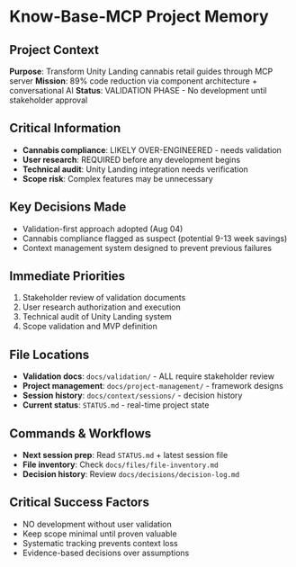 # Know-Base-MCP Project Memory

## Project Context
**Purpose**: Transform Unity Landing cannabis retail guides through MCP server
**Mission**: 89% code reduction via component architecture + conversational AI
**Status**: VALIDATION PHASE - No development until stakeholder approval

## Critical Information
- **Cannabis compliance**: LIKELY OVER-ENGINEERED - needs validation
- **User research**: REQUIRED before any development begins
- **Technical audit**: Unity Landing integration needs verification
- **Scope risk**: Complex features may be unnecessary

## Key Decisions Made
- Validation-first approach adopted (Aug 04)
- Cannabis compliance flagged as suspect (potential 9-13 week savings)
- Context management system designed to prevent previous failures

## Immediate Priorities
1. Stakeholder review of validation documents
2. User research authorization and execution
3. Technical audit of Unity Landing system
4. Scope validation and MVP definition

## File Locations
- **Validation docs**: `docs/validation/` - ALL require stakeholder review
- **Project management**: `docs/project-management/` - framework designs
- **Session history**: `docs/context/sessions/` - decision history
- **Current status**: `STATUS.md` - real-time project state

## Commands & Workflows
- **Next session prep**: Read `STATUS.md` + latest session file
- **File inventory**: Check `docs/files/file-inventory.md`
- **Decision history**: Review `docs/decisions/decision-log.md`

## Critical Success Factors
- NO development without user validation
- Keep scope minimal until proven valuable
- Systematic tracking prevents context loss
- Evidence-based decisions over assumptions